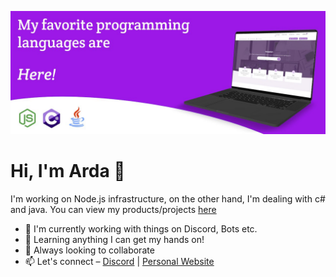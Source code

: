 ![Afraz on iOS Academy](https://raw.githubusercontent.com/benardamorkoc/benardamorkoc/main/header.jpg)

# Hi, I'm Arda 👋

I'm working on Node.js infrastructure, on the other hand, I'm dealing with c# and java. You can view my products/projects [here](https://voxelan.net)

- 🔭 I'm currently working with things on Discord, Bots etc.
- 🌱 Learning anything I can get my hands on!
- 👯 Always looking to collaborate
- 📫 Let's connect – [Discord](https://discord.com) | [Personal Website](https://ardamorkoc.me)

